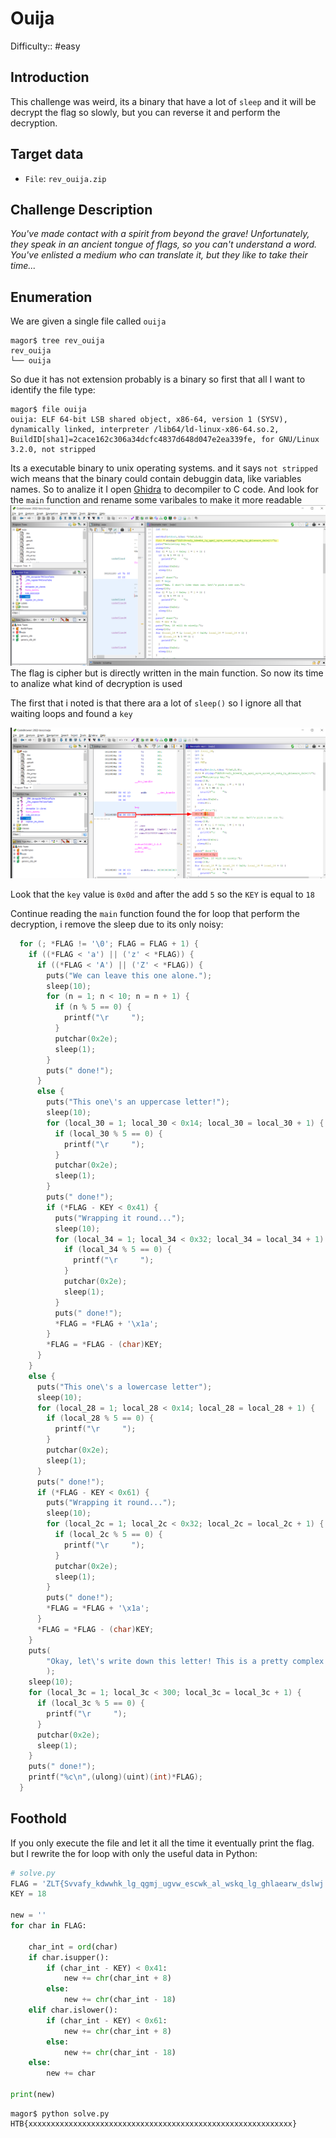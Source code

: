 # Ouija

Difficulty:: #easy 

## Introduction
This challenge was weird, its a binary that have a lot of `sleep`  and it will be decrypt the flag so slowly, but you can reverse it and perform the decryption.

## Target data
- `File`: `rev_ouija.zip`

## Challenge Description
*You've made contact with a spirit from beyond the grave! Unfortunately, they speak in an ancient tongue of flags, so you can't understand a word. You've enlisted a medium who can translate it, but they like to take their time...*

## Enumeration

We are given a single file called  `ouija` 
```shell
magor$ tree rev_ouija
rev_ouija
└── ouija
```

So due it has not extension probably is a binary so first that all I want to identify the file type:

```shell
magor$ file ouija
ouija: ELF 64-bit LSB shared object, x86-64, version 1 (SYSV), dynamically linked, interpreter /lib64/ld-linux-x86-64.so.2, BuildID[sha1]=2cace162c306a34dcfc4837d648d047e2ea339fe, for GNU/Linux 3.2.0, not stripped
```

Its a executable binary to unix operating systems. and it says `not stripped` wich means that the binary could contain debuggin data, like variables names. So to analize it I open  [Ghidra]() to decompiler to C code. And look for the `main` function and rename some varibales to make it more readable
![4-ghidra-main.png](./static/4-ghidra-main.png)
The flag is cipher but is directly written in the main function. So now its time to analize what kind of decryption is used

The first that i noted is that there ara a lot of `sleep()` so I ignore all that waiting loops and found  a `key`

![4-ghidra-key.png](./static/4-ghidra-key.png)

Look that the `key` value is `0x0d` and after the add `5` so the `KEY` is equal to `18`

Continue reading the `main` function found the for loop that perform the decryption, i remove the sleep due to its only noisy:

```C
  for (; *FLAG != '\0'; FLAG = FLAG + 1) {
    if ((*FLAG < 'a') || ('z' < *FLAG)) {
      if ((*FLAG < 'A') || ('Z' < *FLAG)) {
        puts("We can leave this one alone.");
        sleep(10);
        for (n = 1; n < 10; n = n + 1) {
          if (n % 5 == 0) {
            printf("\r     ");
          }
          putchar(0x2e);
          sleep(1);
        }
        puts(" done!");
      }
      else {
        puts("This one\'s an uppercase letter!");
        sleep(10);
        for (local_30 = 1; local_30 < 0x14; local_30 = local_30 + 1) {
          if (local_30 % 5 == 0) {
            printf("\r     ");
          }
          putchar(0x2e);
          sleep(1);
        }
        puts(" done!");
        if (*FLAG - KEY < 0x41) {
          puts("Wrapping it round...");
          sleep(10);
          for (local_34 = 1; local_34 < 0x32; local_34 = local_34 + 1) {
            if (local_34 % 5 == 0) {
              printf("\r     ");
            }
            putchar(0x2e);
            sleep(1);
          }
          puts(" done!");
          *FLAG = *FLAG + '\x1a';
        }
        *FLAG = *FLAG - (char)KEY;
      }
    }
    else {
      puts("This one\'s a lowercase letter");
      sleep(10);
      for (local_28 = 1; local_28 < 0x14; local_28 = local_28 + 1) {
        if (local_28 % 5 == 0) {
          printf("\r     ");
        }
        putchar(0x2e);
        sleep(1);
      }
      puts(" done!");
      if (*FLAG - KEY < 0x61) {
        puts("Wrapping it round...");
        sleep(10);
        for (local_2c = 1; local_2c < 0x32; local_2c = local_2c + 1) {
          if (local_2c % 5 == 0) {
            printf("\r     ");
          }
          putchar(0x2e);
          sleep(1);
        }
        puts(" done!");
        *FLAG = *FLAG + '\x1a';
      }
      *FLAG = *FLAG - (char)KEY;
    }
    puts(
        "Okay, let\'s write down this letter! This is a pretty complex operation, you might want to check back later."
        );
    sleep(10);
    for (local_3c = 1; local_3c < 300; local_3c = local_3c + 1) {
      if (local_3c % 5 == 0) {
        printf("\r     ");
      }
      putchar(0x2e);
      sleep(1);
    }
    puts(" done!");
    printf("%c\n",(ulong)(uint)(int)*FLAG);
  }
```

## Foothold

If you only execute the file and let it all the time it eventually print the flag. but I rewrite the for loop with only the useful data in Python:

```python
# solve.py
FLAG = 'ZLT{Svvafy_kdwwhk_lg_qgmj_ugvw_escwk_al_wskq_lg_ghlaearw_dslwj!}'
KEY = 18

new = ''
for char in FLAG:

    char_int = ord(char)
    if char.isupper():
        if (char_int - KEY) < 0x41:
            new += chr(char_int + 8)
        else:
            new += chr(char_int - 18)
    elif char.islower():
        if (char_int - KEY) < 0x61:
            new += chr(char_int + 8)
        else:
            new += chr(char_int - 18)
    else:
        new += char

print(new)
```


```
magor$ python solve.py
HTB{xxxxxxxxxxxxxxxxxxxxxxxxxxxxxxxxxxxxxxxxxxxxxxxxxxxxxxxxxxx}
```

